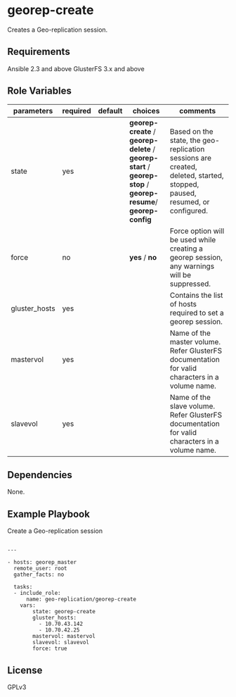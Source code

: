 georep-create
=============

Creates a Geo-replication session.

Requirements
------------

Ansible 2.3 and above
GlusterFS 3.x and above

Role Variables
--------------

| parameters | required | default | choices | comments |
| --- | --- | --- | --- | --- |
| state | yes | | **georep-create** / **georep-delete** / **georep-start** / **georep-stop** / **georep-resume**/ **georep-config** | Based on the state, the geo-replication sessions are created, deleted, started, stopped, paused, resumed, or configured. |
| force | no | | **yes** / **no** | Force option will be used while creating a georep session, any warnings will be suppressed. |
| gluster_hosts | yes | |  | Contains the list of hosts required to set a georep session. |
| mastervol | yes | |  | Name of the master volume. Refer GlusterFS documentation for valid characters in a volume name. |
| slavevol | yes | |  | Name of the slave volume. Refer GlusterFS documentation for valid characters in a volume name. |

Dependencies
------------

None.

Example Playbook
----------------

Create a Geo-replication session

```

---

- hosts: georep_master
  remote_user: root
  gather_facts: no

  tasks:
  - include_role:
      name: geo-replication/georep-create
    vars:
        state: georep-create
        gluster_hosts:
          - 10.70.43.142
          - 10.70.42.25
        mastervol: mastervol
        slavevol: slavevol
        force: true

```

License
-------

GPLv3

